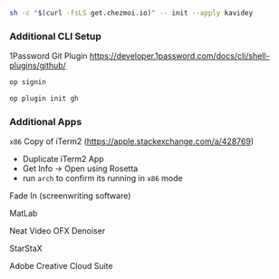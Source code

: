 ```bash
sh -c "$(curl -fsLS get.chezmoi.io)" -- init --apply kavidey
```
### Additional CLI Setup
1Password Git Plugin
https://developer.1password.com/docs/cli/shell-plugins/github/
```bash
op signin
```
```bash
op plugin init gh
```
### Additional Apps
`x86` Copy of iTerm2 (https://apple.stackexchange.com/a/428769)
- Duplicate iTerm2 App
- Get Info -> Open using Rosetta
- run `arch` to confirm its running in `x86` mode

Fade In (screenwriting software)

MatLab

Neat Video OFX Denoiser

StarStaX

Adobe Creative Cloud Suite
